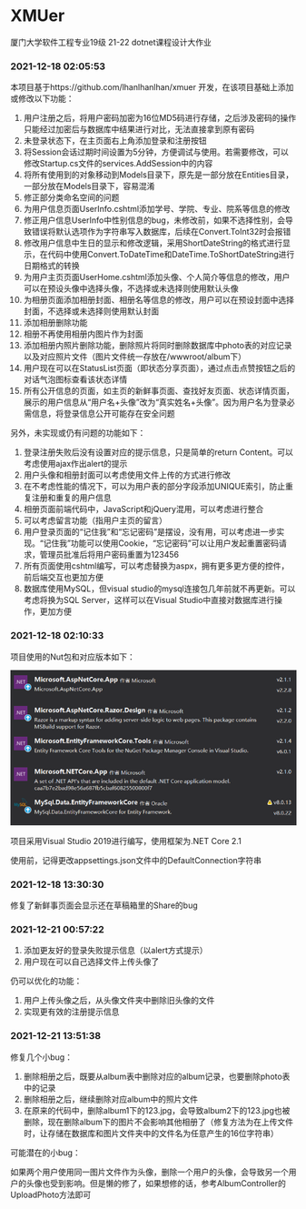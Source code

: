 # XMUer
厦门大学软件工程专业19级 21-22 dotnet课程设计大作业



### 2021-12-18 02:05:53



本项目基于https://github.com/lhanlhanlhan/xmuer 开发，在该项目基础上添加或修改以下功能：



1. 用户注册之后，将用户密码加密为16位MD5码进行存储，之后涉及密码的操作只能经过加密后与数据库中结果进行对比，无法直接拿到原有密码
2. 未登录状态下，在主页面右上角添加登录和注册按钮
3. 将Session会话过期时间设置为5分钟，方便调试与使用。若需要修改，可以修改Startup.cs文件的services.AddSession中的内容
4. 将所有使用到的对象移动到Models目录下，原先是一部分放在Entities目录，一部分放在Models目录下，容易混淆
5. 修正部分类命名空间的问题
6. 为用户信息页面UserInfo.cshtml添加学号、学院、专业、院系等信息的修改
7. 修正用户信息UserInfo中性别信息的bug，未修改前，如果不选择性别，会导致错误将默认选项作为字符串写入数据库，后续在Convert.ToInt32时会报错
8. 修改用户信息中生日的显示和修改逻辑，采用ShortDateString的格式进行显示，在代码中使用Convert.ToDateTime和DateTime.ToShortDateString进行日期格式的转换
9. 为用户主页页面UserHome.cshtml添加头像、个人简介等信息的修改，用户可以在预设头像中选择头像，不选择或未选择则使用默认头像
10. 为相册页面添加相册封面、相册名等信息的修改，用户可以在预设封面中选择封面，不选择或未选择则使用默认封面
11. 添加相册删除功能
12. 相册不再使用相册内图片作为封面
13. 添加相册内照片删除功能，删除照片将同时删除数据库中photo表的对应记录以及对应照片文件（图片文件统一存放在/wwwroot/album下）
14. 用户现在可以在StatusList页面（即状态分享页面），通过点击点赞按钮之后的对话气泡图标查看该状态详情
15. 所有公开信息的页面，如主页的新鲜事页面、查找好友页面、状态详情页面，展示的用户信息从“用户名+头像”改为“真实姓名+头像”。因为用户名为登录必需信息，将登录信息公开可能存在安全问题



另外，未实现或仍有问题的功能如下：

1. 登录注册失败后没有设置对应的提示信息，只是简单的return Content。可以考虑使用ajax作出alert的提示
2. 用户头像和相册封面可以考虑使用文件上传的方式进行修改
3. 在不考虑性能的情况下，可以为用户表的部分字段添加UNIQUE索引，防止重复注册和重复的用户信息
4. 相册页面前端代码中，JavaScript和jQuery混用，可以考虑进行整合
5. 可以考虑留言功能（指用户主页的留言）
6. 用户登录页面的“记住我”和“忘记密码”是摆设，没有用，可以考虑进一步实现。“记住我”功能可以使用Cookie，“忘记密码”可以让用户发起重置密码请求，管理员批准后将用户密码重置为123456
7. 所有页面使用cshtml编写，可以考虑替换为aspx，拥有更多更方便的控件，前后端交互也更加方便
8. 数据库使用MySQL，但visual studio的mysql连接包几年前就不再更新。可以考虑将换为SQL Server，这样可以在Visual Studio中直接对数据库进行操作，更加方便



### 2021-12-18 02:10:33



项目使用的Nut包和对应版本如下：

![NutPackage](NutPackage.png)



项目采用Visual Studio 2019进行编写，使用框架为.NET Core 2.1



使用前，记得更改appsettings.json文件中的DefaultConnection字符串



### 2021-12-18 13:30:30



修复了新鲜事页面会显示还在草稿箱里的Share的bug



### 2021-12-21 00:57:22

1. 添加更友好的登录失败提示信息（以alert方式提示）
2. 用户现在可以自己选择文件上传头像了



仍可以优化的功能：

1. 用户上传头像之后，从头像文件夹中删除旧头像的文件
2. 实现更有效的注册提示信息

### 2021-12-21 13:51:38

修复几个小bug：

1. 删除相册之后，既要从album表中删除对应的album记录，也要删除photo表中的记录
2. 删除相册之后，继续删除对应album中的照片文件
3. 在原来的代码中，删除album1下的123.jpg，会导致album2下的123.jpg也被删除，现在删除album下的图片不会影响其他相册了（修复方法为在上传文件时，让存储在数据库和图片文件夹中的文件名为任意产生的16位字符串）

可能潜在的小bug：

如果两个用户使用同一图片文件作为头像，删除一个用户的头像，会导致另一个用户的头像也受到影响。但是懒的修了，如果想修的话，参考AlbumController的UploadPhoto方法即可

